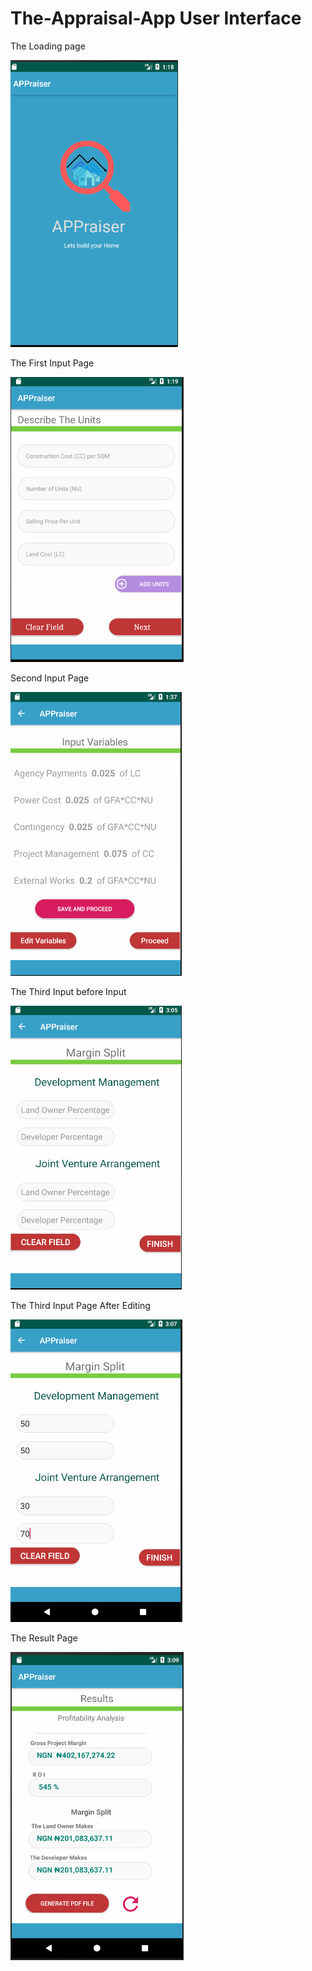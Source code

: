 # The-Appraisal-App User Interface

The Loading page
<p> 
  <img src="Appraisal%20Loading.PNG">
</p>

The First Input Page
<p>
  <img src="Appraisal%20first.PNG">
</p>

Second Input Page
<p>
  <img src="Appraisal%20second.PNG">
</p>

The Third Input before Input
<p>
  <img src="Appraisal%20third.PNG">
</p>

The Third Input Page After Editing
<p>
  <img src="Appraisal%20third1.PNG">
</p>

The Result Page
<p>
  <img src="Appraisal%20fourth.PNG">
</p>

